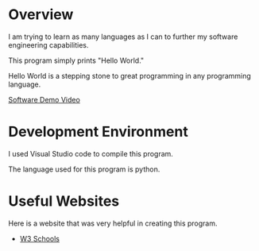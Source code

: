 # Overview

I am trying to learn as many languages as I can to further my software engineering capabilities.

This program simply prints "Hello World."

Hello World is a stepping stone to great programming in any programming language.

[Software Demo Video](https://youtu.be/5OiSzZ1UEUI)

# Development Environment

I used Visual Studio code to compile this program.

The language used for this program is python.

# Useful Websites

Here is a website that was very helpful in creating this program.
* [W3 Schools](https://www.w3schools.com/python/)

